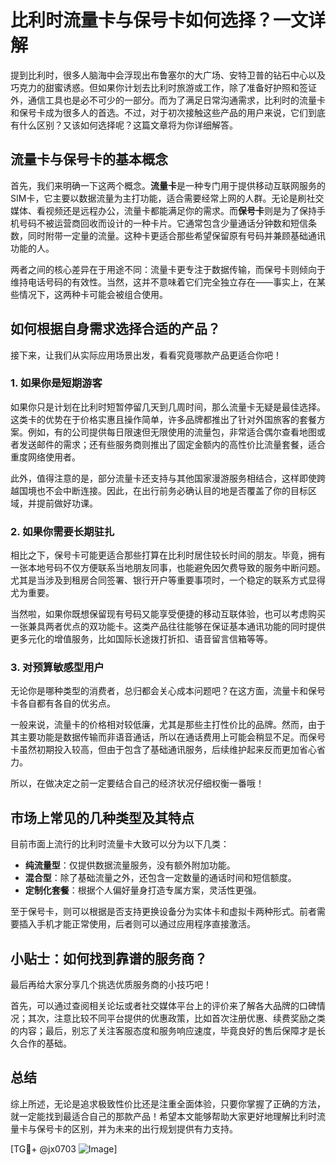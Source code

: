 # 比利时流量卡与保号卡如何选择？一文详解

提到比利时，很多人脑海中会浮现出布鲁塞尔的大广场、安特卫普的钻石中心以及巧克力的甜蜜诱惑。但如果你计划去比利时旅游或工作，除了准备好护照和签证外，通信工具也是必不可少的一部分。而为了满足日常沟通需求，比利时的流量卡和保号卡成为很多人的首选。不过，对于初次接触这些产品的用户来说，它们到底有什么区别？又该如何选择呢？这篇文章将为你详细解答。

## 流量卡与保号卡的基本概念

首先，我们来明确一下这两个概念。**流量卡**是一种专门用于提供移动互联网服务的SIM卡，它主要以数据流量为主打功能，适合需要经常上网的人群。无论是刷社交媒体、看视频还是远程办公，流量卡都能满足你的需求。而**保号卡**则是为了保持手机号码不被运营商回收而设计的一种卡片。它通常包含少量通话分钟数和短信条数，同时附带一定量的流量。这种卡更适合那些希望保留原有号码并兼顾基础通讯功能的人。

两者之间的核心差异在于用途不同：流量卡更专注于数据传输，而保号卡则倾向于维持电话号码的有效性。当然，这并不意味着它们完全独立存在——事实上，在某些情况下，这两种卡可能会被组合使用。

## 如何根据自身需求选择合适的产品？

接下来，让我们从实际应用场景出发，看看究竟哪款产品更适合你吧！

### 1. 如果你是短期游客

如果你只是计划在比利时短暂停留几天到几周时间，那么流量卡无疑是最佳选择。这类卡的优势在于价格实惠且操作简单，许多品牌都推出了针对外国旅客的套餐方案。例如，有的公司提供每日限速但无限使用的流量包，非常适合偶尔查看地图或者发送邮件的需求；还有些服务商则推出了固定金额内的高性价比流量套餐，适合重度网络使用者。

此外，值得注意的是，部分流量卡还支持与其他国家漫游服务相结合，这样即使跨越国境也不会中断连接。因此，在出行前务必确认目的地是否覆盖了你的目标区域，并提前做好功课。

### 2. 如果你需要长期驻扎

相比之下，保号卡可能更适合那些打算在比利时居住较长时间的朋友。毕竟，拥有一张本地号码不仅方便联系当地朋友同事，也能避免因欠费导致的服务中断问题。尤其是当涉及到租房合同签署、银行开户等重要事项时，一个稳定的联系方式显得尤为重要。

当然啦，如果你既想保留现有号码又能享受便捷的移动互联体验，也可以考虑购买一张兼具两者优点的双功能卡。这类产品往往能够在保证基本通讯功能的同时提供更多元化的增值服务，比如国际长途拨打折扣、语音留言信箱等等。

### 3. 对预算敏感型用户

无论你是哪种类型的消费者，总归都会关心成本问题吧？在这方面，流量卡和保号卡各自都有各自的优劣点。

一般来说，流量卡的价格相对较低廉，尤其是那些主打性价比的品牌。然而，由于其主要功能是数据传输而非语音通话，所以在通话费用上可能会稍显不足。而保号卡虽然初期投入较高，但由于包含了基础通讯服务，后续维护起来反而更加省心省力。

所以，在做决定之前一定要结合自己的经济状况仔细权衡一番哦！

## 市场上常见的几种类型及其特点

目前市面上流行的比利时流量卡大致可以分为以下几类：

- **纯流量型**：仅提供数据流量服务，没有额外附加功能。
- **混合型**：除了基础流量之外，还包含一定数量的通话时间和短信额度。
- **定制化套餐**：根据个人偏好量身打造专属方案，灵活性更强。
  
至于保号卡，则可以根据是否支持更换设备分为实体卡和虚拟卡两种形式。前者需要插入手机才能正常使用，后者则可以通过应用程序直接激活。

## 小贴士：如何找到靠谱的服务商？

最后再给大家分享几个挑选优质服务商的小技巧吧！

首先，可以通过查阅相关论坛或者社交媒体平台上的评价来了解各大品牌的口碑情况；其次，注意比较不同平台提供的优惠政策，比如首次注册优惠、续费奖励之类的内容；最后，别忘了关注客服态度和服务响应速度，毕竟良好的售后保障才是长久合作的基础。

## 总结

综上所述，无论是追求极致性价比还是注重全面体验，只要你掌握了正确的方法，就一定能找到最适合自己的那款产品！希望本文能够帮助大家更好地理解比利时流量卡与保号卡的区别，并为未来的出行规划提供有力支持。

[TG💪+ @jx0703 ![Image](https://github.com/user-attachments/assets/dbca1d08-cadb-493c-b0ec-ad6f7a83f270)]